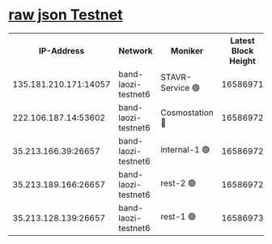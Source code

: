 
[raw json Testnet](https://rpc-check.bandt.stavr.tech/bandt/rpcbandt_result.json)
=

<table><tr><th>IP-Address</th><th>Network</th><th>Moniker</th><th>Latest Block Height</th><th>Earliest Block Height</th><th>Catching Up</th><th>Tx Index</th><th>Voting Power</th><th>Scan Time</th></tr><tr><td>135.181.210.171:14057</td><td>band-laozi-testnet6</td><td>STAVR-Service 🟢</td><td>16586971</td><td>15322501</td><td>False</td><td>on</td><td>0</td><td>2024-03-08T13:45:47.486679315UTC</td></tr><tr><td>222.106.187.14:53602</td><td>band-laozi-testnet6</td><td>Cosmostation 🔴</td><td>16586972</td><td>15423001</td><td>False</td><td>on</td><td>2203686</td><td>2024-03-08T13:45:48.824796018UTC</td></tr><tr><td>35.213.166.39:26657</td><td>band-laozi-testnet6</td><td>internal-1 🟢</td><td>16586972</td><td>16486972</td><td>False</td><td>on</td><td>0</td><td>2024-03-08T13:45:49.651602840UTC</td></tr><tr><td>35.213.189.166:26657</td><td>band-laozi-testnet6</td><td>rest-2 🟢</td><td>16586972</td><td>16486972</td><td>False</td><td>on</td><td>0</td><td>2024-03-08T13:45:50.526773043UTC</td></tr><tr><td>35.213.128.139:26657</td><td>band-laozi-testnet6</td><td>rest-1 🟢</td><td>16586973</td><td>16486973</td><td>False</td><td>on</td><td>0</td><td>2024-03-08T13:45:51.387961976UTC</td></tr></table>
